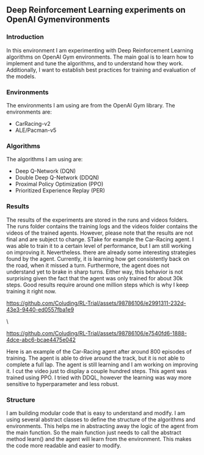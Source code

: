 ## Deep Reinforcement Learning experiments on OpenAI Gymenvironments

### Introduction
In this environment I am experimenting with Deep Reinforcement Learning algorithms on OpenAI Gym environments. The main goal is to learn how to implement and tune the algorithms, and to understand how they work. Additionally, I want to establish best practices for training and evaluation of the models.


### Environments
The environments I am using are from the OpenAI Gym library. The environments are:
- CarRacing-v2
- ALE/Pacman-v5


### Algorithms
The algorithms I am using are:
- Deep Q-Network (DQN)
- Double Deep Q-Network (DDQN)
- Proximal Policy Optimization (PPO)
- Prioritized Experience Replay (PER)


### Results
The results of the experiments are stored in the runs and videos folders. The runs folder contains the training logs and the videos folder contains the videos of the trained agents.
However, please note that the results are not final and are subject to change. STake for example the Car-Racing agent. I was able to train it to a certain level of performance, but I am still working on improving it. Nevertheless. there are already some interesting strategies found by the agent. Currently, it is learning how get consistently back on the road, when it missed a turn. Furthermore, the agent does not understand yet to brake in sharp turns. Either way, this behavior is not surprising given the fact that the agent was only trained for about 30k steps. Good results require around one million steps which is why I keep training it right now.

https://github.com/Coluding/RL-Trial/assets/98786106/e2991311-232d-43e3-9440-ed0557fba1e9

\\

https://github.com/Coluding/RL-Trial/assets/98786106/e7540fd6-1888-4dce-abc6-bcae4475e042


Here is an example of the Car-Racing agent after around 800 episodes of training. The agent is able to drive around the track, but it is not able to complete a full lap. The agent is still learning and I am working on improving it. I cut the video just to display a couple hundred steps. This agent was trained using PPO. I tried with DDQL, however the learning was way more sensitive to hyperparameter and less robust. 

### Structure
 I am building modular code that is easy to understand and modify. I am using several abstract classes to define the structure of the algorithms and environments. 
 This helps me in abstracting away the logic of the agent from the main function. So the main function just needs to call the abstract method learn()  and the agent will learn from the environment. This makes the code more readable and easier to modify.











